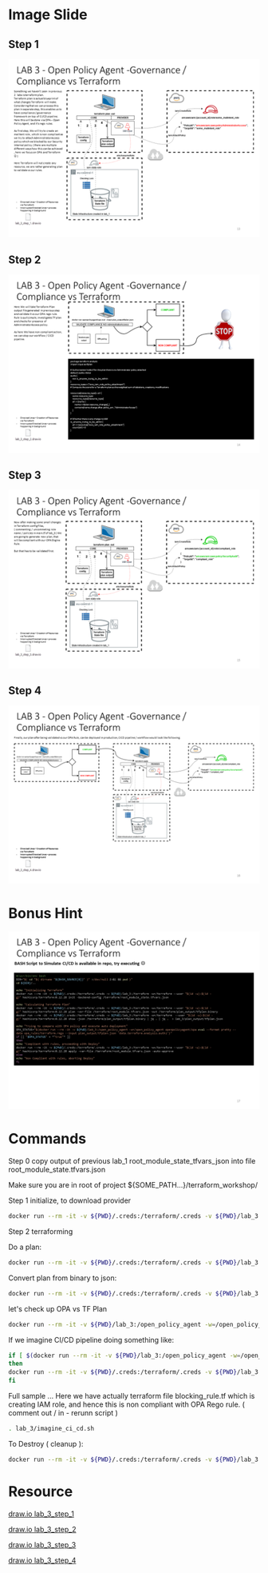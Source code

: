 # Image Slide
## Step 1
![L3S1](resources/lab_3_step_1.PNG)
## Step 2
![L3S2](resources/lab_3_step_2.PNG)
## Step 3
![L3S3](resources/lab_3_step_3.PNG)
## Step 4
![L3S4](resources/lab_3_step_4.PNG)

# Bonus Hint
![L3BONUS](resources/simulate_ci_cd_pipeline.PNG)

# Commands
Step 0 copy output of previous lab_1 root_module_state_tfvars_json into file root_module_state.tfvars.json

Make sure you are in root of project ${SOME_PATH...}/terraform_workshop/

Step 1 initialize, to download provider

```bash
docker run --rm -it -v ${PWD}/.creds:/terraform/.creds -v ${PWD}/lab_3:/terraform -w=/terraform --user "$(id -u):$(id -g)" hashicorp/terraform:0.12.28 init -backend-config /terraform/root_module_state.tfvars.json
```

Step 2 terraforming

Do a plan:

```bash
docker run --rm -it -v ${PWD}/.creds:/terraform/.creds -v ${PWD}/lab_3:/terraform -w=/terraform --user "$(id -u):$(id -g)" hashicorp/terraform:0.12.28 plan -var-file /terraform/root_module.tfvars.json -out /terraform/plan_output/tfplan.binary
```

Convert plan from binary to json:

```bash
docker run --rm -it -v ${PWD}/.creds:/terraform/.creds -v ${PWD}/lab_3:/terraform -w=/terraform  --user "$(id -u):$(id -g)" hashicorp/terraform:0.12.28 show -json /terraform/plan_output/tfplan.binary | jq . | jq .  > lab_3/plan_output/tfplan.json
```

let's check up OPA vs TF Plan


```bash
docker run --rm -it -v ${PWD}/lab_3:/open_policy_agent -w=/open_policy_agent openpolicyagent/opa eval --format pretty --data opa_rules/terraform.rego --input plan_output/tfplan.json "data.terraform.analysis.authz"
```

If we imagine CI/CD pipeline doing something like:

```bash
if [ $(docker run --rm -it -v ${PWD}/lab_3:/open_policy_agent -w=/open_policy_agent openpolicyagent/opa eval --format pretty --data opa_rules/terraform.rego --input plan_output/tfplan.json "data.terraform.analysis.authz") ]
then
docker run --rm -it -v ${PWD}/.creds:/terraform/.creds -v ${PWD}/lab_3:/terraform -w=/terraform --user "$(id -u):$(id -g)" hashicorp/terraform:0.12.28 apply -var-file /terraform/root_module.tfvars.json -auto-approve
fi
```

Full sample ...
Here we have actually terraform file blocking_rule.tf which is creating IAM role, and hence this is non compliant with OPA Rego rule. ( comment out / in - rerunn script )
```bash
. lab_3/imagine_ci_cd.sh
```
To Destroy ( cleanup ):

```bash
docker run --rm -it -v ${PWD}/.creds:/terraform/.creds -v ${PWD}/lab_3:/terraform -w=/terraform --user "$(id -u):$(id -g)" hashicorp/terraform:0.12.28 destroy -var-file /terraform/root_module.tfvars.json 
```


# Resource
[draw.io lab_3_step_1](resources/lab_3_step_1.drawio)

[draw.io lab_3_step_2](resources/lab_3_step_2.drawio)

[draw.io lab_3_step_3](resources/lab_3_step_3.drawio)

[draw.io lab_3_step_4](resources/lab_3_step_4.drawio)